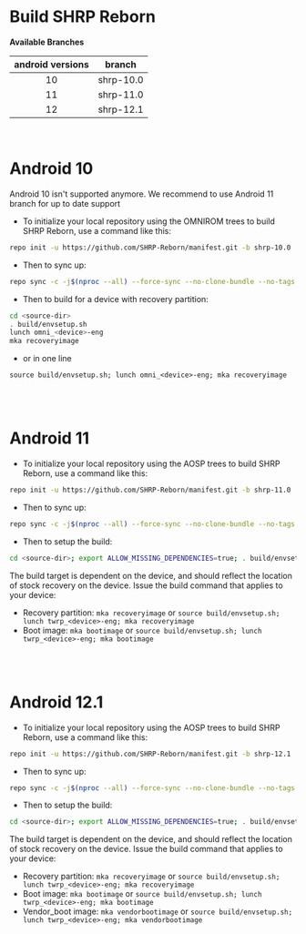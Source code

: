 # Build SHRP Reborn

**Available Branches**

| android versions |   branch  |
| :--------------: | :-------: |
|        10        | shrp-10.0 |
|        11        | shrp-11.0 |
|        12        | shrp-12.1 |

<br />

# Android 10
Android 10 isn't supported anymore. We recommend to use Android 11 branch for up to date support

- To initialize your local repository using the OMNIROM trees to build SHRP Reborn, use a command like this:

```bash
repo init -u https://github.com/SHRP-Reborn/manifest.git -b shrp-10.0
```

- Then to sync up:

```bash
repo sync -c -j$(nproc --all) --force-sync --no-clone-bundle --no-tags
```

- Then to build for a device with recovery partition:

```bash
cd <source-dir>
. build/envsetup.sh
lunch omni_<device>-eng
mka recoveryimage
```

- or in one line

```
source build/envsetup.sh; lunch omni_<device>-eng; mka recoveryimage
```

<br /><br />

# Android 11

- To initialize your local repository using the AOSP trees to build SHRP Reborn, use a command like this:

```bash
repo init -u https://github.com/SHRP-Reborn/manifest.git -b shrp-11.0
```

- Then to sync up:

```bash
repo sync -c -j$(nproc --all) --force-sync --no-clone-bundle --no-tags
```

- Then to setup the build:
```bash
cd <source-dir>; export ALLOW_MISSING_DEPENDENCIES=true; . build/envsetup.sh; lunch twrp_<device>-eng
```

The build target is dependent on the device, and should reflect the location of stock recovery on the device. Issue the build command that applies to your device:
- Recovery partition: ```mka recoveryimage``` or ```source build/envsetup.sh; lunch twrp_<device>-eng; mka recoveryimage```
- Boot image: ```mka bootimage``` or ```source build/envsetup.sh; lunch twrp_<device>-eng; mka bootimage```

<br /><br />

# Android 12.1

- To initialize your local repository using the AOSP trees to build SHRP Reborn, use a command like this:

```bash
repo init -u https://github.com/SHRP-Reborn/manifest.git -b shrp-12.1
```

- Then to sync up:

```bash
repo sync -c -j$(nproc --all) --force-sync --no-clone-bundle --no-tags
```
- Then to setup the build:
```bash
cd <source-dir>; export ALLOW_MISSING_DEPENDENCIES=true; . build/envsetup.sh; lunch twrp_<device>-eng
```

The build target is dependent on the device, and should reflect the location of stock recovery on the device. Issue the build command that applies to your device:
- Recovery partition: ```mka recoveryimage``` or ```source build/envsetup.sh; lunch twrp_<device>-eng; mka recoveryimage```
- Boot image: ```mka bootimage``` or ```source build/envsetup.sh; lunch twrp_<device>-eng; mka bootimage```
- Vendor_boot image: ```mka vendorbootimage``` or ```source build/envsetup.sh; lunch twrp_<device>-eng; mka vendorbootimage```
